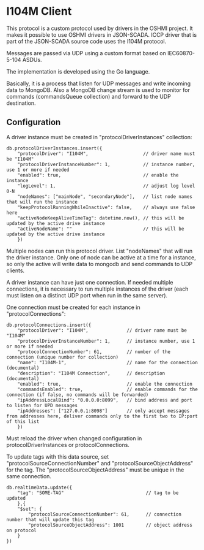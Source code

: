 # I104M Client

This protocol is a custom protocol used by drivers in the OSHMI project.
It makes it possible to use OSHMI drivers in JSON-SCADA.
ICCP driver that is part of the JSON-SCADA source code uses the I104M protocol.

Messages are passed via UDP using a custom format based on IEC60870-5-104 ASDUs.

The implementation is developed using the Go language.

Basically, it is a process that listen for UDP messages and write incoming data to MongoDB. Also a MongoDB change stream is used to monitor for commands (commandsQueue collection) and forward to the UDP destination.

## Configuration

A driver instance must be created in "protocolDriverInstances" collection:

    db.protocolDriverInstances.insert({ 
        "protocolDriver": "I104M",                    // driver name must be "I104M"
        "protocolDriverInstanceNumber": 1,            // instance number, use 1 or more if needed
        "enabled": true,                              // enable the instance
        "logLevel": 1,                                // adjust log level 0-N
        "nodeNames": ["mainNode", "secondaryNode"],   // list node names that will run the instance
        "keepProtocolRunningWhileInactive": false,    // always use false here
        "activeNodeKeepAliveTimeTag": datetime.now(), // this will be updated by the active drive instance
        "activeNodeName": ""                          // this will be updated by the active drive instance
        })

Multiple nodes can run this protocol driver. List "nodeNames" that will run the driver instance. Only one of node can be active at a time for a instance, so only the active will write data to mongodb and send commands to UDP clients.

A driver instance can have just one connection. If needed multiple connections, it is necessary to run multiple instances of the driver (each must listen on a distinct UDP port when run in the same server).

One connection must be created for each instance in "protocolConnections":

    db.protocolConnections.insert({
        "protocolDriver": "I104M",              // driver name must be "I104M"
        "protocolDriverInstanceNumber": 1,      // instance number, use 1 or more if needed
        "protocolConnectionNumber": 61,         // number of the connection (unique number for collection)
        "name": "I104M-1",                      // name for the connection (documental)
        "description": "I104M Connection",      // description (documental)
        "enabled": true,                        // enable the connection
        "commandsEnabled": true,                // enable commands for the connection (if false, no commands will be forwarded)
        "ipAddressLocalBind": "0.0.0.0:8099",   // bind address and port to listen for UPD messages
        "ipAddresses": ["127.0.0.1:8098"]       // only accept messages from addresses here, deliver commands only to the first two to IP:port of this list
        })


Must reload the driver when changed configuration in protocolDriverInstances or protocolConnections.

To update tags with this data source, set "protocolSourceConnectionNumber" and "protocolSourceObjectAddress" for the tag.
The "protocolSourceObjectAddress" must be unique in the same connection.

    db.realtimeData.update({
        "tag": "SOME-TAG"                              // tag to be updated 
        },{
        "$set": {                                     
            "protocolSourceConnectionNumber": 61,      // connection number that will update this tag
            "protocolSourceObjectAddress": 1001        // object address on protocol
        }
    })



